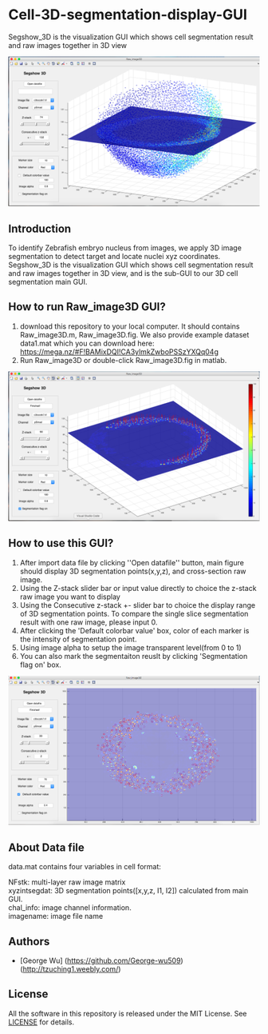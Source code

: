 # Cell-3D-segmentation-display-GUI
Segshow_3D is the visualization GUI which shows cell segmentation result and raw images together in 3D view


 ![image](https://github.com/George-wu509/Cell-3D-segmentation-display-GUI/blob/master/cover/Segshow3D%20cover1.png)


Introduction
-------------------------
To identify Zebrafish embryo nucleus from images, we apply 3D image segmentation to detect target and locate nuclei xyz coordinates. Segshow_3D is the visualization GUI which shows cell segmentation result and raw images together in 3D view, and is the sub-GUI to our 3D cell segmentation main GUI. 


How to run Raw_image3D GUI?
-------------------------
1. download this repository to your local computer. It should contains Raw_image3D.m, Raw_image3D.fig. We also provide example dataset data1.mat which you can download here: https://mega.nz/#F!BAMixDQI!CA3ylmkZwboPSSzYXQq04g
2. Run Raw_image3D or double-click Raw_image3D.fig in matlab.   

 ![image](https://github.com/George-wu509/Cell-3D-segmentation-display-GUI/blob/master/cover/Segshow3D%20cover2.png)

How to use this GUI? 
-------------------------
1. After import data file by clicking ''Open datafile'' button, main figure should display 3D segmentation points(x,y,z), and cross-section raw image. 
2. Using the Z-stack slider bar or input value directly to choice the z-stack raw image you want to display 
3. Using the Consecutive z-stack +- slider bar to choice the display range of 3D segmentation points. To compare the single slice segmentation result with one raw image, please input 0.
4. After clicking the 'Default colorbar value' box, color of each marker is the intensity of segmentation point.
5. Using image alpha to setup the image transparent level(from 0 to 1)
6. You can also mark the segmentaiton reuslt by clicking 'Segmentation flag on' box.

 ![image](https://github.com/George-wu509/Cell-3D-segmentation-display-GUI/blob/master/cover/Segshow3D%20cover3.png)

About Data file
-------------------------
data.mat contains four variables in cell format:  

NFstk: multi-layer raw image matrix  
xyzintsegdat: 3D segmentation points([x,y,z, I1, I2]) calculated from main GUI.  
chal_info: image channel information.  
imagename: image file name  
 

Authors
-------------------------
- [George Wu] (https://github.com/George-wu509)(http://tzuching1.weebly.com/)


License
-------------------------
All the software in this repository is released under the MIT License. See [LICENSE](https://github.com/George-wu509/Cell-3D-segmentation-display-GUI/blob/master/LICENSE) for details.
